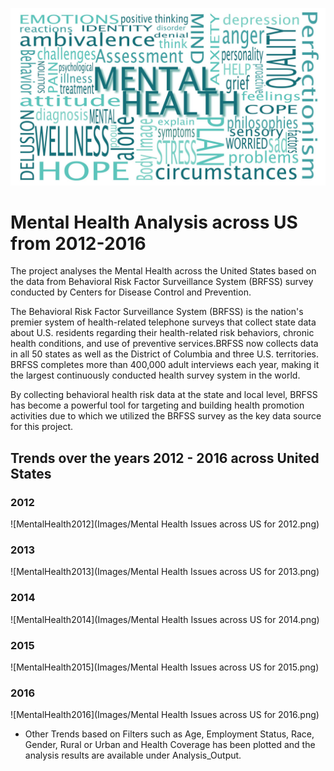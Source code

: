 ![MentalHealth](Images/MentalHealth_Intro.jpeg)
# Mental Health Analysis across US from 2012-2016

The project analyses the Mental Health across the United States based on the data from Behavioral Risk Factor Surveillance System (BRFSS) survey conducted by Centers for Disease Control and Prevention.

The Behavioral Risk Factor Surveillance System (BRFSS) is the nation's premier system of health-related telephone surveys that collect state data about U.S. residents regarding their health-related risk behaviors, chronic health conditions, and use of preventive services.BRFSS now collects data in all 50 states as well as the District of Columbia and three U.S. territories. BRFSS completes more than 400,000 adult interviews each year, making it the largest continuously conducted health survey system in the world.

By collecting behavioral health risk data at the state and local level, BRFSS has become a powerful tool for targeting and building health promotion activities due to which we utilized the BRFSS survey as the key data source for this project.

## Trends over the years 2012 - 2016 across United States

### 2012
![MentalHealth2012](Images/Mental Health Issues across US for 2012.png)

### 2013
![MentalHealth2013](Images/Mental Health Issues across US for 2013.png)

### 2014
![MentalHealth2014](Images/Mental Health Issues across US for 2014.png)

### 2015
![MentalHealth2015](Images/Mental Health Issues across US for 2015.png)

### 2016
![MentalHealth2016](Images/Mental Health Issues across US for 2016.png)


* Other Trends based on Filters such as Age, Employment Status, Race, Gender, Rural or Urban and Health Coverage has been plotted and the analysis results are available under Analysis_Output.


